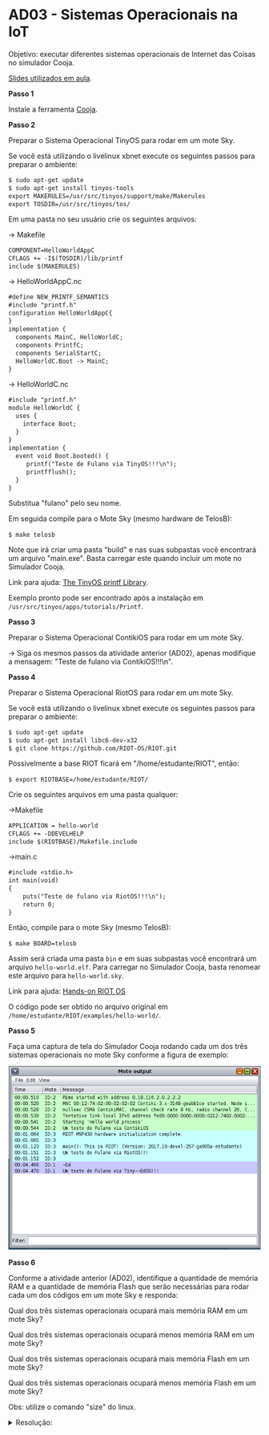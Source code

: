 # AD03 - Sistemas Operacionais na IoT

Objetivo: executar diferentes sistemas operacionais de Internet das Coisas no simulador Cooja. 

[Slides utilizados em aula](iot_so.pdf).

**Passo 1**

Instale a ferramenta [Cooja](https://docs.contiki-ng.org/en/develop/doc/tutorials/Running-Contiki-NG-in-Cooja.html).

**Passo 2**

Preparar o Sistema Operacional TinyOS para rodar em um mote Sky.

Se você está utilizando o livelinux xbnet execute os seguintes passos para preparar o ambiente:

```
$ sudo apt-get update
$ sudo apt-get install tinyos-tools
export MAKERULES=/usr/src/tinyos/support/make/Makerules
export TOSDIR=/usr/src/tinyos/tos/
```

Em uma pasta no seu usuário crie os seguintes arquivos:

-> Makefile

```
COMPONENT=HelloWorldAppC
CFLAGS += -I$(TOSDIR)/lib/printf
include $(MAKERULES)
```

-> HelloWorldAppC.nc

```
#define NEW_PRINTF_SEMANTICS
#include "printf.h"
configuration HelloWorldAppC{
}
implementation {
  components MainC, HelloWorldC;
  components PrintfC;
  components SerialStartC;
  HelloWorldC.Boot -> MainC;
}
```

-> HelloWorldC.nc

```
#include "printf.h"
module HelloWorldC {
  uses {
    interface Boot;
  }
}
implementation {
  event void Boot.booted() {
     printf("Teste de Fulano via TinyOS!!!\n");
     printfflush();
  }
}
```

Substitua "fulano" pelo seu nome.

Em seguida compile para o Mote Sky (mesmo hardware de TelosB):

`$ make telosb`

Note que irá criar uma pasta "build" e nas suas subpastas você encontrará um arquivo "main.exe". Basta carregar este quando incluir um mote no Simulador Cooja.

Link para ajuda: [The TinyOS printf Library](http://tinyos.stanford.edu/tinyos-wiki/index.php/The_TinyOS_printf_Library).

Exemplo pronto pode ser encontrado após a instalação em `/usr/src/tinyos/apps/tutorials/Printf`.

**Passo 3**

Preparar o Sistema Operacional ContikiOS para rodar em um mote Sky.

-> Siga os mesmos passos da atividade anterior (AD02), apenas modifique a mensagem: "Teste de fulano via ContikiOS!!!\n".

**Passo 4**

Preparar o Sistema Operacional RiotOS para rodar em um mote Sky.

Se você está utilizando o livelinux xbnet execute os seguintes passos para preparar o ambiente:

```
$ sudo apt-get update
$ sudo apt-get install libc6-dev-x32
$ git clone https://github.com/RIOT-OS/RIOT.git
```

Possivelmente a base RIOT ficará em "/home/estudante/RIOT", então:

`$ export RIOTBASE=/home/estudante/RIOT/`

Crie os seguintes arquivos em uma pasta qualquer:

->Makefile

```
APPLICATION = hello-world
CFLAGS += -DDEVELHELP
include $(RIOTBASE)/Makefile.include
```

->main.c

```
#include <stdio.h>
int main(void)
{
    puts("Teste de fulano via RiotOS!!!\n");
    return 0;
}
```

Então, compile para o mote Sky (mesmo TelosB):

`$ make BOARD=telosb`

Assim será criada uma pasta `bin` e em suas subpastas você encontrará um arquivo `hello-world.elf`. Para carregar no Simulador Cooja, basta renomear este arquivo para `hello-world.sky`.

Link para ajuda: [Hands-on RIOT OS](https://recolog.blogspot.com/2016/04/hands-on-riot-os.html)

O código pode ser obtido no arquivo original em `/home/estudante/RIOT/examples/hello-world/`.

**Passo 5**

Faça uma captura de tela do Simulador Cooja rodando cada um dos três sistemas operacionais no mote Sky conforme a figura de exemplo:

![](cooja_so.png)

**Passo 6**

Conforme a atividade anterior (AD02), identifique a quantidade de memória RAM e a quantidade de memória Flash que serão necessárias para rodar cada um dos códigos em um mote Sky e responda:

Qual dos três sistemas operacionais ocupará mais memória RAM em um mote Sky?

Qual dos três sistemas operacionais ocupará menos memória RAM em um mote Sky?

Qual dos três sistemas operacionais ocupará mais memória Flash em um mote Sky?

Qual dos três sistemas operacionais ocupará menos memória Flash em um mote Sky?

Obs: utilize o comando "size" do linux. 

<details><summary>Resolução:</summary>

Resolução por [Felipe Kosouski](https://www.linkedin.com/in/felipe-kosouski/)

Tiny OS
Ram -> 5302
Flash -> 550

Riot OS
Ram -> 5334
Flash -> 1128

Contiki OS
Ram -> 42974
Flash -> 6658

Qual dos três sistemas operacionais ocupará mais memória RAM em um mote Sky?
O sistema que ocupa mais memoria RAM é o Contiki.

Qual dos três sistemas operacionais ocupará menos memória RAM em um mote Sky?
O sistema que ocupa menos memória RAM é o Tiny OS

Qual dos três sistemas operacionais ocupará mais memória Flash em um mote Sky?
Novamente, o sistema que mais ocupa memoria flash é o Contiki

Qual dos três sistemas operacionais ocupará menos memória Flash em um mote Sky? 
E o que ocupa menos memória flash é o Tiny OS

![](res1.png)

![](res2.png)

![](res3.png)

![](res4.png)

</details>
